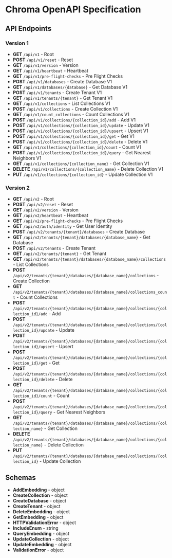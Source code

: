 # Chroma OpenAPI Specification

## API Endpoints

### Version 1

- **GET** `/api/v1` - Root
- **POST** `/api/v1/reset` - Reset
- **GET** `/api/v1/version` - Version
- **GET** `/api/v1/heartbeat` - Heartbeat
- **GET** `/api/v1/pre-flight-checks` - Pre Flight Checks
- **POST** `/api/v1/databases` - Create Database V1
- **GET** `/api/v1/databases/{database}` - Get Database V1
- **POST** `/api/v1/tenants` - Create Tenant V1
- **GET** `/api/v1/tenants/{tenant}` - Get Tenant V1
- **GET** `/api/v1/collections` - List Collections V1
- **POST** `/api/v1/collections` - Create Collection V1
- **GET** `/api/v1/count_collections` - Count Collections V1
- **POST** `/api/v1/collections/{collection_id}/add` - Add V1
- **POST** `/api/v1/collections/{collection_id}/update` - Update V1
- **POST** `/api/v1/collections/{collection_id}/upsert` - Upsert V1
- **POST** `/api/v1/collections/{collection_id}/get` - Get V1
- **POST** `/api/v1/collections/{collection_id}/delete` - Delete V1
- **GET** `/api/v1/collections/{collection_id}/count` - Count V1
- **POST** `/api/v1/collections/{collection_id}/query` - Get Nearest Neighbors V1
- **GET** `/api/v1/collections/{collection_name}` - Get Collection V1
- **DELETE** `/api/v1/collections/{collection_name}` - Delete Collection V1
- **PUT** `/api/v1/collections/{collection_id}` - Update Collection V1

### Version 2

- **GET** `/api/v2` - Root
- **POST** `/api/v2/reset` - Reset
- **GET** `/api/v2/version` - Version
- **GET** `/api/v2/heartbeat` - Heartbeat
- **GET** `/api/v2/pre-flight-checks` - Pre Flight Checks
- **GET** `/api/v2/auth/identity` - Get User Identity
- **POST** `/api/v2/tenants/{tenant}/databases` - Create Database
- **GET** `/api/v2/tenants/{tenant}/databases/{database_name}` - Get Database
- **POST** `/api/v2/tenants` - Create Tenant
- **GET** `/api/v2/tenants/{tenant}` - Get Tenant
- **GET** `/api/v2/tenants/{tenant}/databases/{database_name}/collections` - List Collections
- **POST** `/api/v2/tenants/{tenant}/databases/{database_name}/collections` - Create Collection
- **GET** `/api/v2/tenants/{tenant}/databases/{database_name}/collections_count` - Count Collections
- **POST** `/api/v2/tenants/{tenant}/databases/{database_name}/collections/{collection_id}/add` - Add
- **POST** `/api/v2/tenants/{tenant}/databases/{database_name}/collections/{collection_id}/update` - Update
- **POST** `/api/v2/tenants/{tenant}/databases/{database_name}/collections/{collection_id}/upsert` - Upsert
- **POST** `/api/v2/tenants/{tenant}/databases/{database_name}/collections/{collection_id}/get` - Get
- **POST** `/api/v2/tenants/{tenant}/databases/{database_name}/collections/{collection_id}/delete` - Delete
- **GET** `/api/v2/tenants/{tenant}/databases/{database_name}/collections/{collection_id}/count` - Count
- **POST** `/api/v2/tenants/{tenant}/databases/{database_name}/collections/{collection_id}/query` - Get Nearest Neighbors
- **GET** `/api/v2/tenants/{tenant}/databases/{database_name}/collections/{collection_name}` - Get Collection
- **DELETE** `/api/v2/tenants/{tenant}/databases/{database_name}/collections/{collection_name}` - Delete Collection
- **PUT** `/api/v2/tenants/{tenant}/databases/{database_name}/collections/{collection_id}` - Update Collection

## Schemas

- **AddEmbedding** - object
- **CreateCollection** - object
- **CreateDatabase** - object
- **CreateTenant** - object
- **DeleteEmbedding** - object
- **GetEmbedding** - object
- **HTTPValidationError** - object
- **IncludeEnum** - string
- **QueryEmbedding** - object
- **UpdateCollection** - object
- **UpdateEmbedding** - object
- **ValidationError** - object
